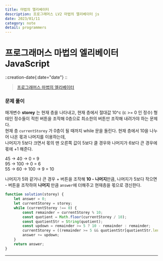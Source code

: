 ```yaml
---
title: 마법의 엘리베이터
description: 프로그래머스 LV2 마법의 엘리베이터 js
date: 2023/01/11
category: note
detail: programmers
---
```


# 프로그래머스 마법의 엘리베이터 JavaScript
::creation-date{:date="date"}
::

> <a href="https://school.programmers.co.kr/learn/courses/30/lessons/148653" target="_blank" class="font-bold">프로그래머스 마법의 엘리베이터</a>

### 문제 풀이
매개변수 **storey** 는 현재 층을 나타내고, 현재 층에서 절대값 10^c (c >= 0 인 정수) 형태인 정수들이 적힌 버튼을 조작해 0층으로 최소한의 버튼만 조작해 내려가야 하는 문제다.  
현재 층 `currentStorey` 가 0층이 될 때까지 while 문을 돌린다. 현재 층에서 10을 나누어 나온 몫과 나머지를 이용하는데,   
나머지가 5보다 크면서 몫의 맨 오른쪽 값이 5보다 클 경우와 나머지가 6보다 큰 경우에 몫에 +1 해준다.  

45 -> 40 -> 0 = 9  
95 -> 100 -> 0 = 6  
55 -> 60 -> 100 -> 9 = 10  

나머지가 5와 같거나 큰 경우 + 버튼을 조작해 **10 - 나머지**만큼, 나머지가 5보다 작으면 - 버튼을 조작하여 **나머지** 만큼 `answer`에 더해주고 현재층을 몫으로 갱신한다.

```js
function solution(storey) {
    let answer = 0;
    let currentStorey = storey;
    while (currentStorey !== 0) {
        const remainder = currentStorey % 10;
        const quotient = Math.floor(currentStorey / 10);
        const quotientStr = String(quotient);        
        const updown = remainder >= 5 ? 10 - remainder : remainder;
        currentStorey = ((remainder >= 5 && quotientStr[quotientStr.length-1] >= 5) || remainder >= 6) ? quotient+1 : quotient;
        answer += updown;
    }
    return answer;
}
```

---
